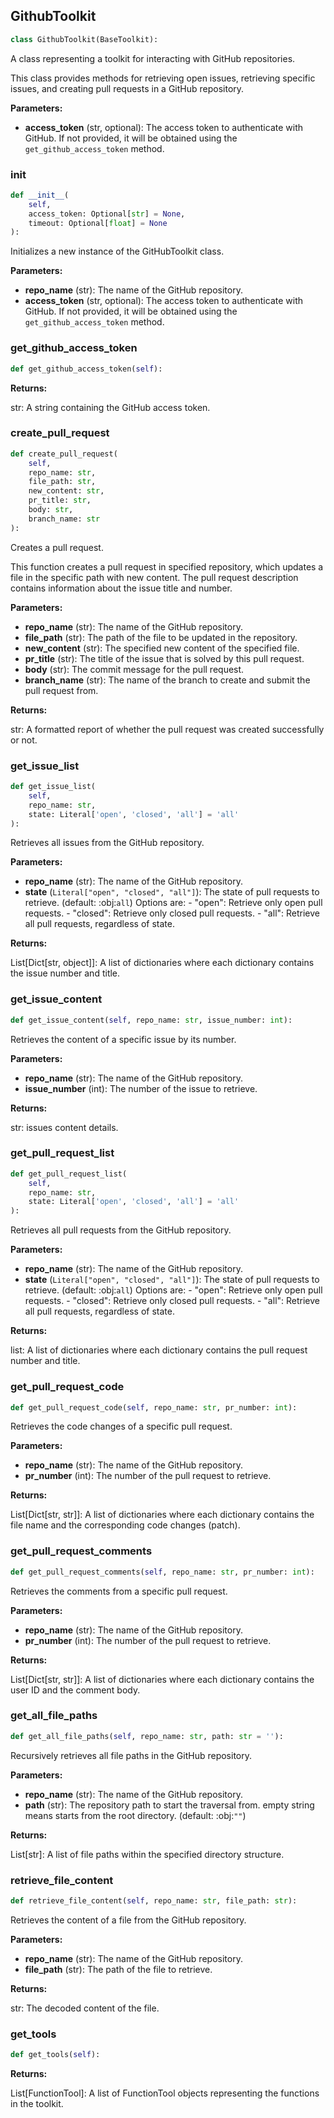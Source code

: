 <a id="camel.toolkits.github_toolkit"></a>

<a id="camel.toolkits.github_toolkit.GithubToolkit"></a>

## GithubToolkit

```python
class GithubToolkit(BaseToolkit):
```

A class representing a toolkit for interacting with GitHub
repositories.

This class provides methods for retrieving open issues, retrieving
specific issues, and creating pull requests in a GitHub repository.

**Parameters:**

- **access_token** (str, optional): The access token to authenticate with GitHub. If not provided, it will be obtained using the `get_github_access_token` method.

<a id="camel.toolkits.github_toolkit.GithubToolkit.__init__"></a>

### __init__

```python
def __init__(
    self,
    access_token: Optional[str] = None,
    timeout: Optional[float] = None
):
```

Initializes a new instance of the GitHubToolkit class.

**Parameters:**

- **repo_name** (str): The name of the GitHub repository.
- **access_token** (str, optional): The access token to authenticate with GitHub. If not provided, it will be obtained using the `get_github_access_token` method.

<a id="camel.toolkits.github_toolkit.GithubToolkit.get_github_access_token"></a>

### get_github_access_token

```python
def get_github_access_token(self):
```

**Returns:**

  str: A string containing the GitHub access token.

<a id="camel.toolkits.github_toolkit.GithubToolkit.create_pull_request"></a>

### create_pull_request

```python
def create_pull_request(
    self,
    repo_name: str,
    file_path: str,
    new_content: str,
    pr_title: str,
    body: str,
    branch_name: str
):
```

Creates a pull request.

This function creates a pull request in specified repository, which
updates a file in the specific path with new content. The pull request
description contains information about the issue title and number.

**Parameters:**

- **repo_name** (str): The name of the GitHub repository.
- **file_path** (str): The path of the file to be updated in the repository.
- **new_content** (str): The specified new content of the specified file.
- **pr_title** (str): The title of the issue that is solved by this pull request.
- **body** (str): The commit message for the pull request.
- **branch_name** (str): The name of the branch to create and submit the pull request from.

**Returns:**

  str: A formatted report of whether the pull request was created
successfully or not.

<a id="camel.toolkits.github_toolkit.GithubToolkit.get_issue_list"></a>

### get_issue_list

```python
def get_issue_list(
    self,
    repo_name: str,
    state: Literal['open', 'closed', 'all'] = 'all'
):
```

Retrieves all issues from the GitHub repository.

**Parameters:**

- **repo_name** (str): The name of the GitHub repository.
- **state** (`Literal["open", "closed", "all"]`): The state of pull requests to retrieve. (default: :obj:`all`) Options are: - "open": Retrieve only open pull requests. - "closed": Retrieve only closed pull requests. - "all": Retrieve all pull requests, regardless of state.

**Returns:**

  List[Dict[str, object]]: A list of dictionaries where each
dictionary contains the issue number and title.

<a id="camel.toolkits.github_toolkit.GithubToolkit.get_issue_content"></a>

### get_issue_content

```python
def get_issue_content(self, repo_name: str, issue_number: int):
```

Retrieves the content of a specific issue by its number.

**Parameters:**

- **repo_name** (str): The name of the GitHub repository.
- **issue_number** (int): The number of the issue to retrieve.

**Returns:**

  str: issues content details.

<a id="camel.toolkits.github_toolkit.GithubToolkit.get_pull_request_list"></a>

### get_pull_request_list

```python
def get_pull_request_list(
    self,
    repo_name: str,
    state: Literal['open', 'closed', 'all'] = 'all'
):
```

Retrieves all pull requests from the GitHub repository.

**Parameters:**

- **repo_name** (str): The name of the GitHub repository.
- **state** (`Literal["open", "closed", "all"]`): The state of pull requests to retrieve. (default: :obj:`all`) Options are: - "open": Retrieve only open pull requests. - "closed": Retrieve only closed pull requests. - "all": Retrieve all pull requests, regardless of state.

**Returns:**

  list: A list of dictionaries where each dictionary contains the
pull request number and title.

<a id="camel.toolkits.github_toolkit.GithubToolkit.get_pull_request_code"></a>

### get_pull_request_code

```python
def get_pull_request_code(self, repo_name: str, pr_number: int):
```

Retrieves the code changes of a specific pull request.

**Parameters:**

- **repo_name** (str): The name of the GitHub repository.
- **pr_number** (int): The number of the pull request to retrieve.

**Returns:**

  List[Dict[str, str]]: A list of dictionaries where each dictionary
contains the file name and the corresponding code changes
(patch).

<a id="camel.toolkits.github_toolkit.GithubToolkit.get_pull_request_comments"></a>

### get_pull_request_comments

```python
def get_pull_request_comments(self, repo_name: str, pr_number: int):
```

Retrieves the comments from a specific pull request.

**Parameters:**

- **repo_name** (str): The name of the GitHub repository.
- **pr_number** (int): The number of the pull request to retrieve.

**Returns:**

  List[Dict[str, str]]: A list of dictionaries where each dictionary
contains the user ID and the comment body.

<a id="camel.toolkits.github_toolkit.GithubToolkit.get_all_file_paths"></a>

### get_all_file_paths

```python
def get_all_file_paths(self, repo_name: str, path: str = ''):
```

Recursively retrieves all file paths in the GitHub repository.

**Parameters:**

- **repo_name** (str): The name of the GitHub repository.
- **path** (str): The repository path to start the traversal from. empty string means starts from the root directory. (default: :obj:`""`)

**Returns:**

  List[str]: A list of file paths within the specified directory
structure.

<a id="camel.toolkits.github_toolkit.GithubToolkit.retrieve_file_content"></a>

### retrieve_file_content

```python
def retrieve_file_content(self, repo_name: str, file_path: str):
```

Retrieves the content of a file from the GitHub repository.

**Parameters:**

- **repo_name** (str): The name of the GitHub repository.
- **file_path** (str): The path of the file to retrieve.

**Returns:**

  str: The decoded content of the file.

<a id="camel.toolkits.github_toolkit.GithubToolkit.get_tools"></a>

### get_tools

```python
def get_tools(self):
```

**Returns:**

  List[FunctionTool]: A list of FunctionTool objects representing
the functions in the toolkit.
